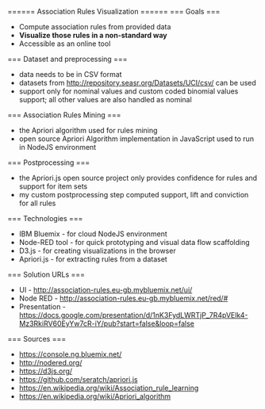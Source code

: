 ====== Association Rules Visualization ======
=== Goals ===
  * Compute association rules from provided data
  * __Visualize those rules in a non-standard way__
  * Accessible as an online tool

=== Dataset and preprocessing ===
  * data needs to be in CSV format
  * datasets from http://repository.seasr.org/Datasets/UCI/csv/ can be used
  * support only for nominal values and custom coded binomial values support; all other values are also handled as nominal

=== Association Rules Mining ===
  * the Apriori algorithm used for rules mining
  * open source Apriori Algorithm implementation in JavaScript used to run in NodeJS environment

=== Postprocessing ===
  * the Apriori.js open source project only provides confidence for rules and support for item sets
  * my custom postprocessing step computed support, lift and conviction for all rules

=== Technologies ===
  * IBM Bluemix - for cloud NodeJS environment
  * Node-RED tool - for quick prototyping and visual data flow scaffolding
  * D3.js - for creating visualizations in the browser
  * Apriori.js - for extracting rules from a dataset

=== Solution URLs ===
  * UI - http://association-rules.eu-gb.mybluemix.net/ui/
  * Node RED - http://association-rules.eu-gb.mybluemix.net/red/# 
  * Presentation - https://docs.google.com/presentation/d/1nK3FydLWRTjP_7R4pVElk4-Mz3RkiRV60EyYw7cR-iY/pub?start=false&loop=false

=== Sources ===
  * https://console.ng.bluemix.net/
  * http://nodered.org/
  * https://d3js.org/
  * https://github.com/seratch/apriori.js
  * https://en.wikipedia.org/wiki/Association_rule_learning
  * https://en.wikipedia.org/wiki/Apriori_algorithm
